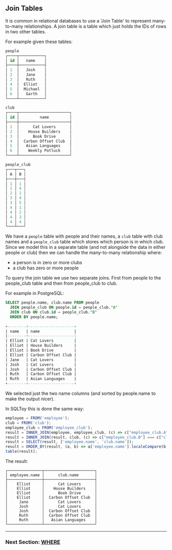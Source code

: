 ## Join Tables

It is common in relational databases to use a 'Join Table' to represent many-to-many relationships. A join table is a table which just holds the IDs of rows in two other tables.

For example given these tables:

```sql
people
┌────┬───────────┐
│ id │   name    │
├────┼───────────┤
│ 1  │   Josh    │
│ 2  │   Jane    │
│ 3  │   Ruth    │
│ 4  │  Elliot   │
│ 5  │  Michael  │
│ 6  │   Garth   │
└────┴───────────┘

club
┌────┬──────────────────────┐
│ id │         name         │
├────┼──────────────────────┤
│ 1  │      Cat Lovers      │
│ 2  │    House Builders    │
│ 3  │      Book Drive      │
│ 4  │  Carbon Offset Club  │
│ 5  │   Asian Languages    │
│ 6  │    Weekly Potluck    │
└────┴──────────────────────┘

people_club
┌───┬───┐
│ A │ B │
├───┼───┤
│ 1 │ 1 │
│ 1 │ 4 │
│ 2 │ 1 │
│ 3 │ 4 │
│ 3 │ 5 │
│ 4 │ 1 │
│ 4 │ 2 │
│ 4 │ 3 │
│ 4 │ 4 │
└───┴───┘
```

We have a `people` table with people and their names, a `club` table with club names and a `people_club` table which stores which person is in which club. Since we model this in a separate table (and not alongside the data in either people or club) then we can handle the many-to-many relationship where:
- a person is in zero or more clubs
- a club has zero or more people

To query the join table we use two separate joins. First from people to the people_club table and then from people_club to club.

For example in PostgreSQL:

```sql
SELECT people.name, club.name FROM people
  JOIN people_club ON people.id = people_club."A"
  JOIN club ON club.id = people_club."B"
  ORDER BY people.name;
  
+--------+--------------------+
| name   | name               |
|--------+--------------------|
| Elliot | Cat Lovers         |
| Elliot | House Builders     |
| Elliot | Book Drive         |
| Elliot | Carbon Offset Club |
| Jane   | Cat Lovers         |
| Josh   | Cat Lovers         |
| Josh   | Carbon Offset Club |
| Ruth   | Carbon Offset Club |
| Ruth   | Asian Languages    |
+--------+--------------------+
```

We selected just the two name columns (and sorted by people.name to make the output nicer).

In SQLToy this is done the same way:

```javascript
employee = FROM('employee');
club = FROM('club');
employee_club = FROM('employee_club');
result = INNER_JOIN(employee, employee_club, (c) => c["employee_club.A"] === c["employee.id"]);
result = INNER_JOIN(result, club, (c) => c["employee_club.B"] === c["club.id"]);
result = SELECT(result, ['employee.name', 'club.name']);
result = ORDER_BY(result, (a, b) => a['employee.name'].localeCompare(b['employee.name']));
table(result);
```

The result:

```
┌───────────────┬──────────────────────┐
│ employee.name │      club.name       │
├───────────────┼──────────────────────┤
│    Elliot     │      Cat Lovers      │
│    Elliot     │    House Builders    │
│    Elliot     │      Book Drive      │
│    Elliot     │  Carbon Offset Club  │
│     Jane      │      Cat Lovers      │
│     Josh      │      Cat Lovers      │
│     Josh      │  Carbon Offset Club  │
│     Ruth      │  Carbon Offset Club  │
│     Ruth      │   Asian Languages    │
└───────────────┴──────────────────────┘
```

***

### Next Section: [WHERE](https://github.com/weinberg/SQLToy/wiki/WHERE)
